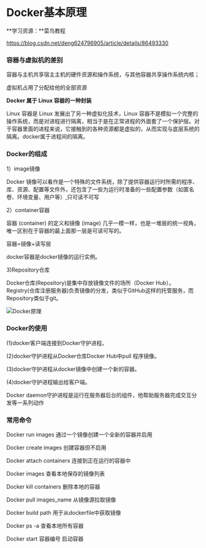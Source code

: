 # Docker基本原理

**学习资源：**菜鸟教程

https://blog.csdn.net/deng624796905/article/details/86493330

### 容器与虚拟机的差别

容器与主机共享宿主主机的硬件资源和操作系统，与其他容器共享操作系统内核；

虚拟机占用了分配给他的全部资源

**Docker 属于 Linux 容器的一种封装**

Linux 容器是 Linux 发展出了另一种虚拟化技术，Linux 容器不是模拟一个完整的操作系统，而是对进程进行隔离，相当于是在正常进程的外面套了一个保护层。对于容器里面的进程来说，它接触到的各种资源都是虚拟的，从而实现与底层系统的隔离。docker属于进程间的隔离。

### Docker的组成

1）image镜像

Docker 镜像可以看作是一个特殊的文件系统，除了提供容器运行时所需的程序、库、资源、配置等文件外，还包含了一些为运行时准备的一些配置参数（如匿名卷、环境变量、用户等）,只可读不可写

2）container容器

容器 (container) 的定义和镜像 (image) 几乎一模一样，也是一堆层的统一视角，唯一区别在于容器的最上面那一层是可读可写的。

容器=镜像+读写层

docker容器是docker镜像的运行实例。

3)Repository仓库

Docker仓库(Repository)是集中存放镜像文件的场所（Docker Hub）。Registry(仓库注册服务器)负责镜像的分发，类似于GitHub这样的托管服务，而Repository类似于git。

![Docker原理](https://github.com/957001934/twinkle/blob/main/photostore/docker%E5%8E%9F%E7%90%86.png)

### Docker的使用

(1)docker客户端连接到Docker守护进程。

(2)docker守护进程从Docker仓库Docker Hub中pull 程序镜像。

(3)docker守护进程从docker镜像中创建一个新的容器。

(4)docker守护进程输出给客户端。

Docker daemon守护进程是运行在服务器后台的组件，他帮助服务器完成交互分发等一系列动作

### 常用命令

Docker run images 通过一个镜像创建一个全新的容器并启用

Docker create images 创建容器但不启用

Docker attach containers 连接到正在运行的容器中

Docker images 查看本地保存的镜像列表

Docker kill containers 删除本地的容器

Docker pull images_name 从镜像源拉取镜像

Docker build path 用于从dockerfile中获取镜像

Docker ps -a 查看本地所有容器

Docker start 容器编号 启动容器
